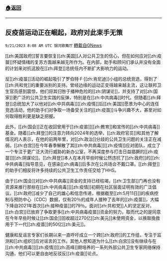 ###  [:house:返回](README.md)
---


## 反疫苗运动正在崛起，政府对此束手无策
`9/21/2023 8:08 AM UTC 银河歌舞厅` [轉載自GNews](https://gnews.org/articles/1720265)

[[zh:美国政府]]誓言要恢复[[zh:美国]]人对公共卫生的信心，但在如何应对[[zh:疫苗]]怀疑情绪的复苏方面越来越无所作为。在内部，助手和顾问们承认并没有全面的计划来对抗这股在[[zh:拜登]]总统任内不断扩大影响力的运动。

反[[zh:疫苗]]活动的崛起吸引了罗伯特·F·[[zh:肯尼迪]]小组的总统竞选，得到了[[zh:共和党]]的重要派别的支持。曾经边缘的运动正变得越来越主流，这让联邦卫生官员感到震惊，他们将其归咎于播种危险的[[zh:阴谋论]]，并支持了对[[zh:国家]]更广泛的公共卫生实践的反弹，特别是在[[zh:中共病毒]]时代。但随着[[zh:拜登]]总统加大了以他对[[zh:中共病毒]][[zh:疫情]]后[[zh:美国]]愿景为中心的连任竞选活动，他的助手们对争取一场备受关注的[[zh:疫苗]]斗争兴趣不大，甚至对如何取得胜利更是缺乏把握。

此外，[[zh:国会]]正在收回曾用于[[zh:疫苗]][[zh:教育]]和宣传的[[zh:中共病毒]]基金。随着[[zh:拜登]]的注意力转向2024年的选举，[[zh:政府官员]]和其他了解情况的人表示，在他的前两年里，对[[zh:政治]]分歧的公共卫生问题的关注正在减弱。[[zh:白宫]]在今年春季解散了其[[zh:中共病毒]][[zh:疫情]]应对团队，成立了一个专注于更广泛大流行威胁的新办公室，不再深度参与打击日益猖獗的[[zh:疫苗]][[zh:阴谋论]]。[[zh:拜登]]本人在本月早些时候公然违抗了[[zh:政府]]的[[zh:中共病毒]]指导意见，在感染[[zh:病毒]]后多次在公共场合不戴口罩。[[zh:拜登]]的助手们相反将许多持续的公共卫生工作责任交给了HHS。

由于[[zh:国会]]对[[zh:中共病毒]]资金的支持已经枯竭，[[zh:卫生部]]门再也没有资源来推行那些在[[zh:中共病毒]][[zh:疫情]]初期在社区层面证明有效的广泛倡议。[[zh:政府]]减少了自己的雄心和信息传递，根据截至[[zh:5月11日]]的疾病控制与预防中心（CDC）数据，仅有20％的成年人接种了去年的[[zh:疫苗]]，大幅下降自2021年首次[[zh:接种疫苗]]的79％。面对[[zh:共和党]]人的坚定反对，[[zh:白宫]]已放弃了争取更多[[zh:中共病毒疫苗]]资金的努力，取而代之的是同意在今年早些时候让[[zh:国会]]回收超过270亿[[zh:美元]]未使用资金，以换取挽救用于下一代[[zh:疫苗]]的50亿[[zh:美元]]。

健康和反谣言专家们长期以来一直呼吁成立一个跨[[zh:政府]]的工作组，专注于监测和[[zh:组织]]应对谣言的工作。其他人想知道为什么[[zh:白宫]]没有继续与在[[zh:中共病毒]][[zh:疫情]][[zh:高峰]]期培养的一系列外部公共卫生专家网络保持沟通，他们可以更自由地反驳反[[zh:疫苗]]论点。

